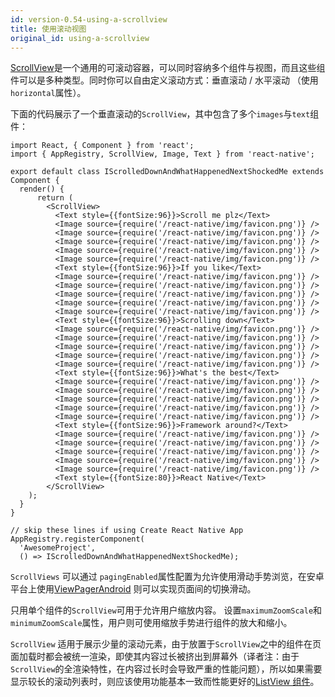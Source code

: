 ```yaml
---
id: version-0.54-using-a-scrollview
title: 使用滚动视图
original_id: using-a-scrollview
---
```


[ScrollView](scrollview.md)是一个通用的可滚动容器，可以同时容纳多个组件与视图，而且这些组件可以是多种类型。同时你可以自由定义滚动方式：垂直滚动 / 水平滚动 （使用 `horizontal`属性）。

下面的代码展示了一个垂直滚动的`ScrollView`，其中包含了多个`images`与`text`组件：

```ReactNativeWebPlayer
import React, { Component } from 'react';
import { AppRegistry, ScrollView, Image, Text } from 'react-native';

export default class IScrolledDownAndWhatHappenedNextShockedMe extends Component {
  render() {
      return (
        <ScrollView>
          <Text style={{fontSize:96}}>Scroll me plz</Text>
          <Image source={require('/react-native/img/favicon.png')} />
          <Image source={require('/react-native/img/favicon.png')} />
          <Image source={require('/react-native/img/favicon.png')} />
          <Image source={require('/react-native/img/favicon.png')} />
          <Image source={require('/react-native/img/favicon.png')} />
          <Text style={{fontSize:96}}>If you like</Text>
          <Image source={require('/react-native/img/favicon.png')} />
          <Image source={require('/react-native/img/favicon.png')} />
          <Image source={require('/react-native/img/favicon.png')} />
          <Image source={require('/react-native/img/favicon.png')} />
          <Image source={require('/react-native/img/favicon.png')} />
          <Text style={{fontSize:96}}>Scrolling down</Text>
          <Image source={require('/react-native/img/favicon.png')} />
          <Image source={require('/react-native/img/favicon.png')} />
          <Image source={require('/react-native/img/favicon.png')} />
          <Image source={require('/react-native/img/favicon.png')} />
          <Image source={require('/react-native/img/favicon.png')} />
          <Text style={{fontSize:96}}>What's the best</Text>
          <Image source={require('/react-native/img/favicon.png')} />
          <Image source={require('/react-native/img/favicon.png')} />
          <Image source={require('/react-native/img/favicon.png')} />
          <Image source={require('/react-native/img/favicon.png')} />
          <Image source={require('/react-native/img/favicon.png')} />
          <Text style={{fontSize:96}}>Framework around?</Text>
          <Image source={require('/react-native/img/favicon.png')} />
          <Image source={require('/react-native/img/favicon.png')} />
          <Image source={require('/react-native/img/favicon.png')} />
          <Image source={require('/react-native/img/favicon.png')} />
          <Image source={require('/react-native/img/favicon.png')} />
          <Text style={{fontSize:80}}>React Native</Text>
        </ScrollView>
    );
  }
}

// skip these lines if using Create React Native App
AppRegistry.registerComponent(
  'AwesomeProject',
  () => IScrolledDownAndWhatHappenedNextShockedMe);
```

`ScrollViews` 可以通过 `pagingEnabled`属性配置为允许使用滑动手势浏览，在安卓平台上使用[ViewPagerAndroid](viewpagerandroid.md) 则可以实现页面间的切换滑动。

只用单个组件的`ScrollView`可用于允许用户缩放内容。 设置`maximumZoomScale`和`minimumZoomScale`属性，用户则可使用缩放手势进行组件的放大和缩小。

`ScrollView` 适用于展示少量的滚动元素，由于放置于`ScrollView`之中的组件在页面加载时都会被统一渲染，即使其内容过长被挤出到屏幕外（译者注：由于`ScrollView`的全渲染特性，在内容过长时会导致严重的性能问题），所以如果需要显示较长的滚动列表时，则应该使用功能基本一致而性能更好的[ListView 组件](using-a-listview.md)。
